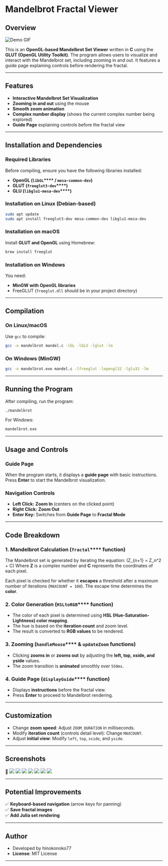 # **Mandelbrot Fractal Viewer**

## **Overview**

![Demo GIF](https://github.com/hinokonoko77/mandelbrotset/blob/main/scrnshots/mandell.gif?raw=true)

This is an **OpenGL-based Mandelbrot Set Viewer** written in **C** using the **GLUT (OpenGL Utility Toolkit)**. The program allows users to visualize and interact with the Mandelbrot set, including zooming in and out. It features a guide page explaining controls before rendering the fractal.

---

## **Features**

- **Interactive Mandelbrot Set Visualization**
- **Zooming in and out** using the mouse
- **Smooth zoom animation**
- **Complex number display** (shows the current complex number being explored)
- **Guide Page** explaining controls before the fractal view

---

## **Installation and Dependencies**

### **Required Libraries**

Before compiling, ensure you have the following libraries installed:

- **OpenGL (********`libGL`********\*\*\*\* / ************`mesa-common-dev`************)**
- **GLUT (********`freeglut3-dev`********\*\*\*\*)**
- **GLU (********`libglu1-mesa-dev`********\*\*\*\*)**

### **Installation on Linux (Debian-based)**

```sh
sudo apt update
sudo apt install freeglut3-dev mesa-common-dev libglu1-mesa-dev
```

### **Installation on macOS**

Install **GLUT and OpenGL** using Homebrew:

```sh
brew install freeglut
```

### **Installation on Windows**

You need:

- **MinGW with OpenGL libraries**
- FreeGLUT (`freeglut.dll` should be in your project directory)

---

## **Compilation**

### **On Linux/macOS**

Use `gcc` to compile:

```sh
gcc -o mandelbrot mandel.c -lGL -lGLU -lglut -lm
```

### **On Windows (MinGW)**

```sh
gcc -o mandelbrot.exe mandel.c -lfreeglut -lopengl32 -lglu32 -lm
```

---

## **Running the Program**

After compiling, run the program:

```sh
./mandelbrot
```

For Windows:

```sh
mandelbrot.exe
```

---

## **Usage and Controls**

### **Guide Page**

When the program starts, it displays a **guide page** with basic instructions. Press **Enter** to start the Mandelbrot visualization.

### **Navigation Controls**

- **Left Click:** **Zoom In** (centers on the clicked point)
- **Right Click:** **Zoom Out**
- **Enter Key:** Switches from **Guide Page** to **Fractal Mode**

---

## **Code Breakdown**

### **1. Mandelbrot Calculation (********`fractal`********\*\*\*\* function)**

The Mandelbrot set is generated by iterating the equation:
\(Z_{n+1} = Z_n^2 + C\)
Where **Z** is a complex number and **C** represents the coordinates of each pixel.

Each pixel is checked for whether it **escapes** a threshold after a maximum number of iterations (`MAXCOUNT = 100`). The escape time determines the **color**.

### **2. Color Generation (********`HSLtoRGB`********\*\*\*\* function)**

- The color of each pixel is determined using **HSL (Hue-Saturation-Lightness) color mapping**.
- The hue is based on the **iteration count** and zoom level.
- The result is converted to **RGB values** to be rendered.

### **3. Zooming (********`handleMouse`********\*\*\*\* & ************`updateZoom`************ functions)**

- Clicking **zooms in** or **zooms out** by adjusting the **left, top, xside, and yside** values.
- The zoom transition is **animated** smoothly over `550ms`.

### **4. Guide Page (********`displayGuide`********\*\*\*\* function)**

- Displays **instructions** before the fractal view.
- Press **Enter** to proceed to Mandelbrot rendering.

---

## **Customization**

- Change **zoom speed**: Adjust `ZOOM_DURATION` in milliseconds.
- Modify **iteration count** (controls detail level): Change `MAXCOUNT`.
- Adjust **initial view**: Modify `left`, `top`, `xside`, and `yside`.

---

## **Screenshots**

🔹 
![](scrnshots/zoom2.png)
![](scrnshots/zoom4.png)
![](scrnshots/zoom6.png)
![](scrnshots/zoom1.png)
![](scrnshots/zoom7.png)
![](scrnshots/zoom5.png)
![](scrnshots/zoom3.png)

---

## **Potential Improvements**

✅ **Keyboard-based navigation** (arrow keys for panning)\
✅ **Save fractal images**\
✅ **Add Julia set rendering**

---

## **Author**

- Developed by hinokonoko77
- **License**: MIT License

---
